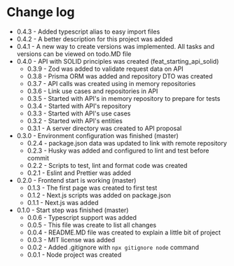 # Change log

  - 0.4.3 - Added typescript alias to easy import files
  - 0.4.2 - A better description for this project was added
  - 0.4.1 - A new way to create versions was implemented. All tasks and versions can be viewed on todo.MD file
- 0.4.0 - API with SOLID principles was created (feat_starting_api_solid)
  - 0.3.9 - Zod was added to validate request data on API
  - 0.3.8 - Prisma ORM was added and repository DTO was created
  - 0.3.7 - API calls was created using in memory repositories
  - 0.3.6 - Link use cases and repositories in API
  - 0.3.5 - Started with API's in memory repository to prepare for tests
  - 0.3.4 - Started with API's repository
  - 0.3.3 - Started with API's use cases
  - 0.3.2 - Started with API's entities
  - 0.3.1 - A server directory was created to API proposal
- 0.3.0 - Environment configuration was finished (master)
  - 0.2.4 - package.json data was updated to link with remote repository
  - 0.2.3 - Husky was added and configured to lint and test before commit
  - 0.2.2 - Scripts to test, lint and format code was created
  - 0.2.1 - Eslint and Prettier was added
- 0.2.0 - Frontend start is working (master)
  - 0.1.3 - The first page was created to first test
  - 0.1.2 - Next.js scripts was added on package.json
  - 0.1.1 - Next.js was added
- 0.1.0 - Start step was finished (master)
  - 0.0.6 - Typescript support was added
  - 0.0.5 - This file was create to list all changes
  - 0.0.4 - README.MD file was created to explain a little bit of project
  - 0.0.3 - MIT license was added
  - 0.0.2 - Added .gitignore with ```npx gitignore node``` command
  - 0.0.1 - Node project was created